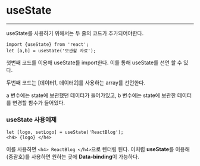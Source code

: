 # useState
---
useState를 사용하기 위해서는 두 줄의 코드가 추가되어야한다.
```
import {useState} from 'react';
let [a,b] = useState('보관할 자료');
```
첫번째 코드를 이용해 useState를 import한다. 이를 통해 useState를 선언 할 수 있다.

두번째 코드는 [데이터1, 데이터2]를 사용하는 array를 선언한다.

a 변수에는 state에 보관했던 데이터가 들어가있고, b 변수에는 state에 보관한 데이터를 변경할 함수가 들어있다.

### useState 사용예제

```
let [logo, setLogo] = useState('ReactBlog');
<h4> {logo} </h4>
```
이를 사용하면 ```<h4> ReactBlog </h4>```으로 렌더링 된다.
이처럼 **useState**를 이용해 {중괄호}를 사용하면 원하는 곳에 **Data-binding**이 가능하다.
